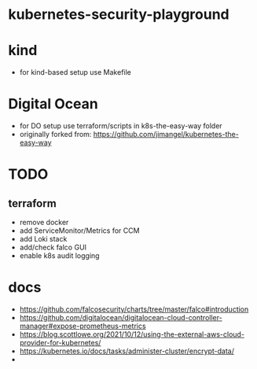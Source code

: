 # kubernetes-security-playground

# kind
- for kind-based setup use Makefile

# Digital Ocean
- for DO setup use terraform/scripts in k8s-the-easy-way folder
- originally forked from: https://github.com/jimangel/kubernetes-the-easy-way

# TODO
## terraform 
- remove docker
- add ServiceMonitor/Metrics for CCM
- add Loki stack
- add/check falco GUI
- enable k8s audit logging

# docs
- https://github.com/falcosecurity/charts/tree/master/falco#introduction
- https://github.com/digitalocean/digitalocean-cloud-controller-manager#expose-prometheus-metrics
- https://blog.scottlowe.org/2021/10/12/using-the-external-aws-cloud-provider-for-kubernetes/
- https://kubernetes.io/docs/tasks/administer-cluster/encrypt-data/
- 